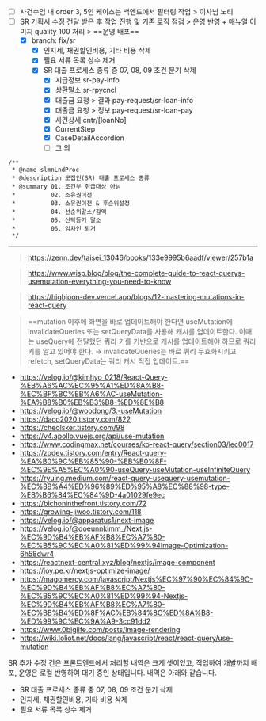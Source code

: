 - [ ] 사건수임 내 order 3, 5인 케이스는 백엔드에서 필터링 작업 > 이사님 노티
- [ ] SR 기획서 수정 전달 받은 후 작업 진행 및 기존 로직 점검 > 운영 반영 + 매뉴얼 이미지 quality 100 처리 > ==운영 배포==
	- [x] branch: fix/sr
		- [x] 인지세, 채권할인비용, 기타 비용 삭제
		- [x] 필요 서류 목록 상수 제거
		- [x] SR 대출 프로세스 종류 중 07, 08, 09 조건 분기 삭제
			- [x] 지급정보 sr-pay-info
			- [x] 상환말소 sr-rpycncl
			- [x] 대출금 요청 > 결과 pay-request/sr-loan-info
			- [x] 대출금 요청 > 정보 pay-request/sr-loan-pay
			- [x] 사건상세 cntr/[loanNo]
			- [x] CurrentStep
			- [x] CaseDetailAccordion
			- [ ] 그 외
```tsx
/**  
 * @name slmnLndProc  
 * @description 모집인(SR) 대출 프로세스 종류  
 * @summary 01. 조건부 취급대상 아님  
 *          02. 소유권이전  
 *          03. 소유권이전 & 후순위설정  
 *          04. 선순위말소/감액  
 *          05. 신탁등기 말소  
 *          06. 임차인 퇴거  
 */
```

***
> https://zenn.dev/taisei_13046/books/133e9995b6aadf/viewer/257b1a

> https://www.wisp.blog/blog/the-complete-guide-to-react-querys-usemutation-everything-you-need-to-know

> https://highjoon-dev.vercel.app/blogs/12-mastering-mutations-in-react-query

> ==mutation 이후에 화면을 바로 업데이트해야 한다면 useMutation에 invalidateQueries 또는 setQueryData를 사용해 캐시를 업데이트한다. 이때는 useQuery에 전달했던 쿼리 키를 기반으로 캐시를 업데이트해야 하므로 쿼리 키를 알고 있어야 한다. → invalidateQueries는 바로 쿼리 무효화시키고 refetch, setQueryData는 쿼리 캐시 직접 업데이트.==

- https://velog.io/@kimhyo_0218/React-Query-%EB%A6%AC%EC%95%A1%ED%8A%B8-%EC%BF%BC%EB%A6%AC-useMutation-%EA%B8%B0%EB%B3%B8-%ED%8E%B8
- https://velog.io/@woodong/3.-useMutation
- https://daco2020.tistory.com/822
- https://cheolsker.tistory.com/98
- https://v4.apollo.vuejs.org/api/use-mutation
- https://www.codingmax.net/courses/ko-react-query/section03/lec0017
- https://zodev.tistory.com/entry/React-query-%EA%B0%9C%EB%85%90-%EB%B0%8F-%EC%9E%A5%EC%A0%90-useQuery-useMutation-useInfiniteQuery
- https://ryuing.medium.com/react-query-usequery-usemutation-%EC%8B%A4%ED%96%89%ED%95%A8%EC%88%98-type-%EB%B6%84%EC%84%9D-4a01029fe9ec
- https://bichoninthefront.tistory.com/72
- https://growing-jiwoo.tistory.com/118
- https://velog.io/@apparatus1/next-image
- https://velog.io/@doeunnkimm_/Next.js-%EC%9D%B4%EB%AF%B8%EC%A7%80-%EC%B5%9C%EC%A0%81%ED%99%94Image-Optimization-6h58dwr4
- https://reactnext-central.xyz/blog/nextjs/image-component
- https://joy.pe.kr/nextjs-optimize-image/
- https://magomercy.com/javascript/Nextjs%EC%97%90%EC%84%9C-%EC%9D%B4%EB%AF%B8%EC%A7%80-%EC%B5%9C%EC%A0%81%ED%99%94-Nextjs-%EC%9D%B4%EB%AF%B8%EC%A7%80-%EC%BB%B4%ED%8F%AC%EB%84%8C%ED%8A%B8-%ED%99%9C%EC%9A%A9-3cc91dd2
- https://www.0biglife.com/posts/image-rendering
- https://wiki.loliot.net/docs/lang/javascript/react/react-query/use-mutation

SR 추가 수정 건은 프론트엔드에서 처리할 내역은 크게 셋이었고, 작업하여 개발까지 배포, 운영은 로컬 반영하여 대기 중인 상태입니다. 내역은 아래와 같습니다.
- SR 대출 프로세스 종류 중 07, 08, 09 조건 분기 삭제
- 인지세, 채권할인비용, 기타 비용 삭제
- 필요 서류 목록 상수 제거